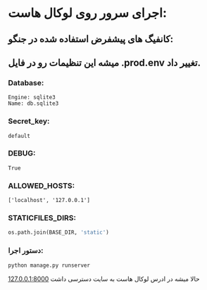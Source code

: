 # اجرای سرور روی لوکال هاست:

## کانفیگ های پیشفرض استفاده شده در جنگو:
## میشه این تنظیمات رو در فایل .prod.env تغییر داد.

### Database:
    Engine: sqlite3
    Name: db.sqlite3

### Secret_key:
    default

### DEBUG:
    True

### ALLOWED_HOSTS:
    ['localhost', '127.0.0.1']

### STATICFILES_DIRS:
```python
os.path.join(BASE_DIR, 'static')
```
### دستور اجرا:
```bash
python manage.py runserver
```

حالا میشه در ادرس لوکال هاست به سایت دسترسی داشت [127.0.0.1:8000](http://127.0.0.1:8000)

